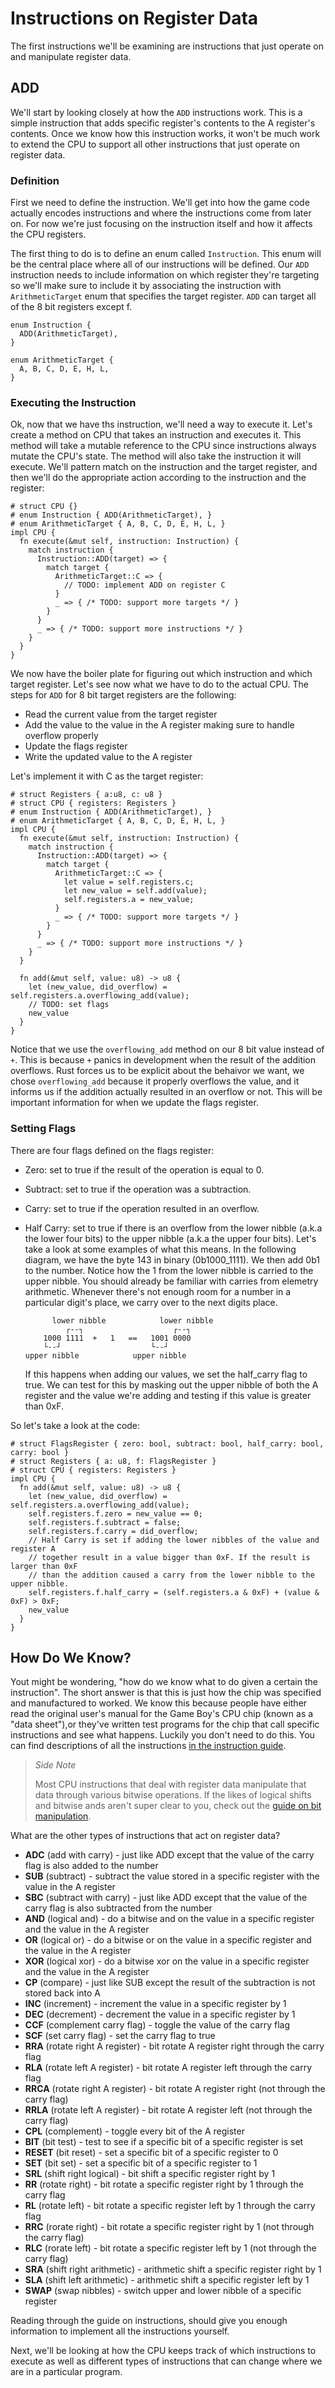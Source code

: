 # Instructions on Register Data

The first instructions we'll be examining are instructions that just operate on and manipulate register data.

## ADD

We'll start by looking closely at how the `ADD` instructions work. This is a simple instruction that adds specific register's contents to the A register's contents. Once we know how this instruction works, it won't be much work to extend the CPU to support all other instructions that just operate on register data.

### Definition

First we need to define the instruction. We'll get into how the game code actually encodes instructions and where the instructions come from later on. For now we're just focusing on the instruction itself and how it affects the CPU registers.

The first thing to do is to define an enum called `Instruction`. This enum will be the central place where all of our instructions will be defined. Our `ADD` instruction needs to include information on which register they're targeting so we'll make sure to include it by associating the instruction with `ArithmeticTarget` enum that specifies the target register. `ADD` can target all of the 8 bit registers except f.

```rust,noplaypen
enum Instruction {
  ADD(ArithmeticTarget),
}

enum ArithmeticTarget {
  A, B, C, D, E, H, L,
}
```

### Executing the Instruction

Ok, now that we have ths instruction, we'll need a way to execute it. Let's create a method on CPU that takes an instruction and executes it. This method will take a mutable reference to the CPU since instructions always mutate the CPU's state. The method will also take the instruction it will execute. We'll pattern match on the instruction and the target register, and then we'll do the appropriate action according to the instruction and the register:

```rust,noplaypen
# struct CPU {}
# enum Instruction { ADD(ArithmeticTarget), }
# enum ArithmeticTarget { A, B, C, D, E, H, L, }
impl CPU {
  fn execute(&mut self, instruction: Instruction) {
    match instruction {
      Instruction::ADD(target) => {
        match target {
          ArithmeticTarget::C => {
            // TODO: implement ADD on register C
          }
          _ => { /* TODO: support more targets */ }
        }
      }
      _ => { /* TODO: support more instructions */ }
    }
  }
}
```

We now have the boiler plate for figuring out which instruction and which target register. Let's see now what we have to do to the actual CPU. The steps for `ADD` for 8 bit target registers are the following:
* Read the current value from the target register
* Add the value to the value in the A register making sure to handle overflow properly
* Update the flags register
* Write the updated value to the A register

Let's implement it with C as the target register:

```rust,noplaypen
# struct Registers { a:u8, c: u8 }
# struct CPU { registers: Registers }
# enum Instruction { ADD(ArithmeticTarget), }
# enum ArithmeticTarget { A, B, C, D, E, H, L, }
impl CPU {
  fn execute(&mut self, instruction: Instruction) {
    match instruction {
      Instruction::ADD(target) => {
        match target {
          ArithmeticTarget::C => {
            let value = self.registers.c;
            let new_value = self.add(value);
            self.registers.a = new_value;
          }
          _ => { /* TODO: support more targets */ }
        }
      }
      _ => { /* TODO: support more instructions */ }
    }
  }

  fn add(&mut self, value: u8) -> u8 {
    let (new_value, did_overflow) = self.registers.a.overflowing_add(value);
    // TODO: set flags
    new_value
  }
}
```

Notice that we use the `overflowing_add` method on our 8 bit value instead of `+`. This is because `+` panics in development when the result of the addition overflows. Rust forces us to be explicit about the behaivor we want, we chose `overflowing_add` because it properly overflows the value, and it informs us if the addition actually resulted in an overflow or not. This will be important information for when we update the flags register.

### Setting Flags

There are four flags defined on the flags register:
* Zero: set to true if the result of the operation is equal to 0.
* Subtract: set to true if the operation was a subtraction.
* Carry: set to true if the operation resulted in an overflow.
* Half Carry: set to true if there is an overflow from the lower nibble (a.k.a the lower four bits) to the upper nibble (a.k.a the upper four bits). Let's take a look at some examples of what this means. In the following diagram, we have the byte 143 in binary (0b1000_1111). We then add 0b1 to the number. Notice how the 1 from the lower nibble is carried to the upper nibble. You should already be familiar with carries from elemetry arithmetic. Whenever there's not enough room for a number in a particular digit's place, we carry over to the next digits place.
  ```ignore
        lower nibble            lower nibble
           ┌--┐                    ┌--┐
      1000 1111  +   1   ==   1001 0000
      └--┘                    └--┘
  upper nibble            upper nibble
  ```

  If this happens when adding our values, we set the half_carry flag to true. We can test for this by masking out the upper nibble of both the A register and the value we're adding and testing if this value is greater than 0xF.

So let's take a look at the code:

```rust,noplaypen
# struct FlagsRegister { zero: bool, subtract: bool, half_carry: bool, carry: bool }
# struct Registers { a: u8, f: FlagsRegister }
# struct CPU { registers: Registers }
impl CPU {
  fn add(&mut self, value: u8) -> u8 {
    let (new_value, did_overflow) = self.registers.a.overflowing_add(value);
    self.registers.f.zero = new_value == 0;
    self.registers.f.subtract = false;
    self.registers.f.carry = did_overflow;
    // Half Carry is set if adding the lower nibbles of the value and register A
    // together result in a value bigger than 0xF. If the result is larger than 0xF
    // than the addition caused a carry from the lower nibble to the upper nibble.
    self.registers.f.half_carry = (self.registers.a & 0xF) + (value & 0xF) > 0xF;
    new_value
  }
}
```

## How Do We Know?

Yout might be wondering, "how do we know what to do given a certain the instruction". The short answer is that this is just how the chip was specified  and manufactured to worked. We know this because people have either read the original user's manual for the Game Boy's CPU chip (known as a "data sheet"),or they've written test programs for the chip that call specific instructions and see what happens. Luckily you don't need to do this. You can find descriptions of all the instructions [in the instruction guide](TODO).

> *Side Note*
>
> Most CPU instructions that deal with register data manipulate that data through various bitwise operations. If the likes of logical shifts and bitwise ands aren't super clear to you, check out the [guide on bit manipulation](./appendix/bit_manipulation.md).

What are the other types of instructions that act on register data?

* **ADC** (add with carry) - just like ADD except that the value of the carry flag is also added to the number
* **SUB** (subtract) - subtract the value stored in a specific register with the value in the A register
* **SBC** (subtract with carry) - just like ADD except that the value of the carry flag is also subtracted from the number
* **AND** (logical and) - do a bitwise and on the value in a specific register and the value in the A register
* **OR** (logical or) - do a bitwise or on the value in a specific register and the value in the A register
* **XOR** (logical xor) - do a bitwise xor on the value in a specific register and the value in the A register
* **CP** (compare) - just like SUB except the result of the subtraction is not stored back into A
* **INC** (increment) - increment the value in a specific register by 1
* **DEC** (decrement) - decrement the value in a specific register by 1
* **CCF** (complement carry flag) - toggle the value of the carry flag
* **SCF** (set carry flag) - set the carry flag to true
* **RRA** (rotate right A register) - bit rotate A register right through the carry flag
* **RLA** (rotate left A register) - bit rotate A register left through the carry flag
* **RRCA** (rotate right A register) - bit rotate A register right (not through the carry flag)
* **RRLA** (rotate left A register) - bit rotate A register left (not through the carry flag)
* **CPL** (complement) - toggle every bit of the A register
* **BIT** (bit test) - test to see if a specific bit of a specific register is set
* **RESET** (bit reset) - set a specific bit of a specific register to 0
* **SET** (bit set) - set a specific bit of a specific register to 1
* **SRL** (shift right logical) - bit shift a specific register right by 1
* **RR** (rotate right) - bit rotate a specific register right by 1 through the carry flag
* **RL** (rotate left) - bit rotate a specific register left by 1 through the carry flag
* **RRC** (rorate right) - bit rotate a specific register right by 1 (not through the carry flag)
* **RLC** (rorate left) - bit rotate a specific register left by 1 (not through the carry flag)
* **SRA** (shift right arithmetic) - arithmetic shift a specific register right by 1
* **SLA** (shift left arithmetic) - arithmetic shift a specific register left by 1
* **SWAP** (swap nibbles) - switch upper and lower nibble of a specific register

Reading through the guide on instructions, should give you enough information to implement all the instructions yourself.

Next, we'll be looking at how the CPU keeps track of which instructions to execute as well as different types of instructions that can change where we are in a particular program.
